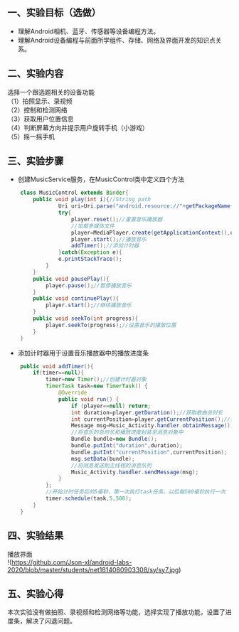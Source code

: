 ## 一、实验目标（选做）

- 理解Android相机、蓝牙、传感器等设备编程方法。
- 理解Android设备编程与前面所学组件、存储、网络及界面开发的知识点关系。

## 二、实验内容

选择一个跟选题相关的设备功能  
（1）拍照显示、录视频  
（2）控制和检测网络  
（3）获取用户位置信息  
（4）判断屏幕方向并提示用户旋转手机（小游戏）  
（5）摇一摇手机

## 三、实验步骤

- 创建MusicService服务，在MusicControl类中定义四个方法
```java
    class MusicControl extends Binder{
        public void play(int i){//String path
                Uri uri=Uri.parse("android.resource://"+getPackageName()+"/raw/"+"music"+i);
                try{
                    player.reset();//重置音乐播放器
                    //加载多媒体文件
                    player=MediaPlayer.create(getApplicationContext(),uri);
                    player.start();//播放音乐
                    addTimer();//添加计时器
                }catch(Exception e){
                e.printStackTrace();
            }
        }
        public void pausePlay(){
            player.pause();//暂停播放音乐
        }
        public void continuePlay(){
            player.start();//继续播放音乐
        }
        public void seekTo(int progress){
            player.seekTo(progress);//设置音乐的播放位置
        }
    }
```  
- 添加计时器用于设置音乐播放器中的播放进度条
```java
    public void addTimer(){ 
        if(timer==null){
            timer=new Timer();//创建计时器对象
            TimerTask task=new TimerTask() {
                @Override
                public void run() {
                    if (player==null) return;
                    int duration=player.getDuration();//获取歌曲总时长
                    int currentPosition=player.getCurrentPosition();//获取播放进度
                    Message msg=Music_Activity.handler.obtainMessage();//创建消息对象
                    //将音乐的总时长和播放进度封装至消息对象中
                    Bundle bundle=new Bundle();
                    bundle.putInt("duration",duration);
                    bundle.putInt("currentPosition",currentPosition);
                    msg.setData(bundle);
                    //将消息发送到主线程的消息队列
                    Music_Activity.handler.sendMessage(msg);
                }
            };
            //开始计时任务后的5毫秒，第一次执行task任务，以后每500毫秒执行一次
            timer.schedule(task,5,500);
        }
    }
```
## 四、实验结果
播放界面  
!(https://github.com/Json-xl/android-labs-2020/blob/master/students/net1814080903308/sy/sy7.jpg)  

## 五、实验心得
本次实验没有做拍照、录视频和检测网络等功能，选择实现了播放功能，设置了进度条，解决了闪退问题。

